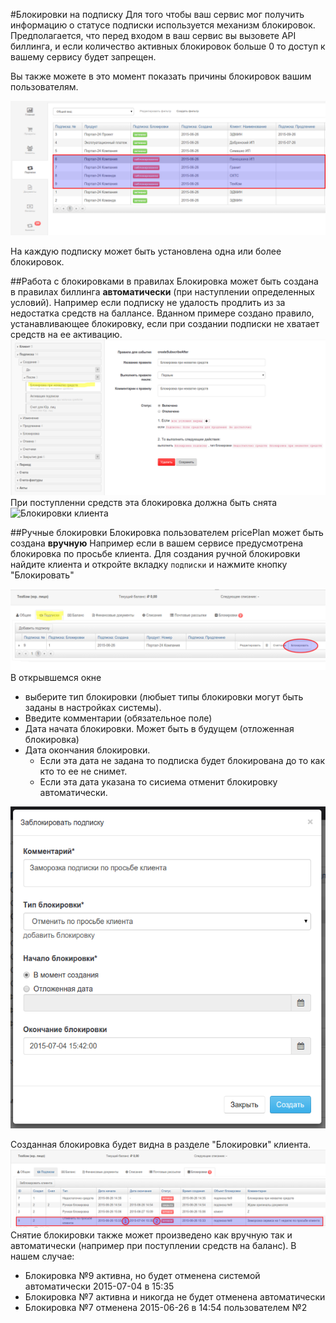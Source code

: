 #Блокировки на подписку
Для того чтобы ваш сервис мог получить информацию о статусе подписки используется механизм блокировок. Предполагается, что перед входом в ваш сервис вы вызовете API биллинга, и если количество активных блокировок больше 0 то доступ к вашему сервису будет запрещен.

Вы также можете в это момент показать причины блокировок вашим пользователям. 

![Блокировки клиента](blocked-subs.png)

На каждую подписку может быть установлена одна или более блокировок.

##Работа с блокировками в правилах
Блокировка может быть создана в правилах биллинга  **автоматически** (при наступлении определенных условий). Например если подписку не удалость продлить из за недостатка средств на баллансе. Вданном примере создано правило, устанавливающее блокировку, если при создании подписки не хватает средств на ее активацию.
![Блокировки клиента](blokirovka-auto.png)
При поступленни средств эта блокировка должна быть снята 
![Блокировки клиента](blokirovka-auto-куьщму.png)

##Ручные блокировки
Блокировка пользователем pricePlan может быть создана **вручную**  Например если в вашем сервисе предусмотрена блокировка по просьбе клиента. Для создания ручной блокировки найдите клиента и откройте вкладку `подписки` и нажмите кнопку "Блокировать"

![Блокировки клиента](blokirovka-create1.png)
В открывшемся окне 
- выберите тип блокировки (любыет типы блокировки могут быть заданы в настройках системы).
- Введите комментарии (обязательное поле)
- Дата начата блокировки. Может быть в будущем (отложенная блокировка)
- Дата окончания блокировки. 
  - Если эта дата не задана то подписка будет блокирована до то как кто то ее не снимет. 
  - Если эта дата указана то сисиема отменит блокировку автоматически.


![Блокировки клиента](blokirovka-create2.png)

Созданная блокировка будет видна в разделе "Блокировки" клиента.
![Блокировки клиента](blokirovka-create3.png)
Снятие блокировки также может произведено как вручную так и автоматически (например при поступлении средств на баланс). В нашем случае:
- Блокировка №9 активна, но будет отменена системой автоматически 2015-07-04 в 15:35
- Блокировка №7 активна и никогда не будет отменена автоматически
- Блокировка №7 отменена 2015-06-26 в 14:54 пользователем №2
